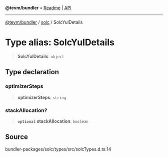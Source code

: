 **@tevm/bundler** • [Readme](../../README.md) \| [API](../../modules.md)

***

[@tevm/bundler](../../README.md) / [solc](../README.md) / SolcYulDetails

# Type alias: SolcYulDetails

> **SolcYulDetails**: `object`

## Type declaration

### optimizerSteps

> **optimizerSteps**: `string`

### stackAllocation?

> **`optional`** **stackAllocation**: `boolean`

## Source

bundler-packages/solc/types/src/solcTypes.d.ts:14
